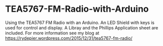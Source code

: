 # TEA5767-FM-Radio-with-Arduino
Using the TEA5767 FM Radio with an Arduino. An LED Shield with keys is used for control and display.
A Libray and the Phillips Application sheet are included. For more information see my blog at https://rydepier.wordpress.com/2015/12/31/tea5767-fm-radio/ ‎
